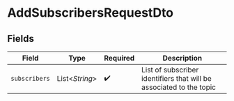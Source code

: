 # AddSubscribersRequestDto


## Fields

| Field                                                               | Type                                                                | Required                                                            | Description                                                         |
| ------------------------------------------------------------------- | ------------------------------------------------------------------- | ------------------------------------------------------------------- | ------------------------------------------------------------------- |
| `subscribers`                                                       | List<*String*>                                                      | :heavy_check_mark:                                                  | List of subscriber identifiers that will be associated to the topic |